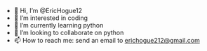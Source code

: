 - 👋 Hi, I’m @EricHogue12
- 👀 I’m interested in coding
- 🌱 I’m currently learning python
- 💞️ I’m looking to collaborate on python
- 📫 How to reach me: send an email to erichogue212@gmail.com

<!---
EricHogue12/EricHogue12 is a ✨ special ✨ repository because its `README.md` (this file) appears on your GitHub profile.
You can click the Preview link to take a look at your changes.
--->

